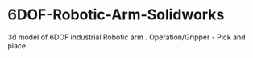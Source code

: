 # 6DOF-Robotic-Arm-Solidworks
3d model of 6DOF industrial Robotic arm . Operation/Gripper - Pick and place
